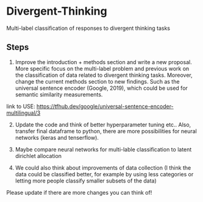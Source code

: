 # Divergent-Thinking
Multi-label classification of responses to divergent thinking tasks

## Steps

1. Improve the introduction + methods section and write a new proposal. More specific focus on the multi-label problem and previous work on the classification of data related to divergent thinking tasks. Moreover, change the current methods section to new findings. Such as the universal sentence encoder (Google, 2019), which could be used for semantic similarity measurements. 

link to USE: https://tfhub.dev/google/universal-sentence-encoder-multilingual/3

2. Update the code and think of better hyperparameter tuning etc.. Also, transfer final dataframe to python, there are more possibilities for neural networks (keras and tenserflow). 

3. Maybe compare neural networks for multi-lable classification to latent dirichlet allocation 

4. We could also think about improvements of data collection (I think the data could be classified better, for example by using less categories or letting more people classify smaller subsets of the data)

Please update if there are more changes you can think of!
